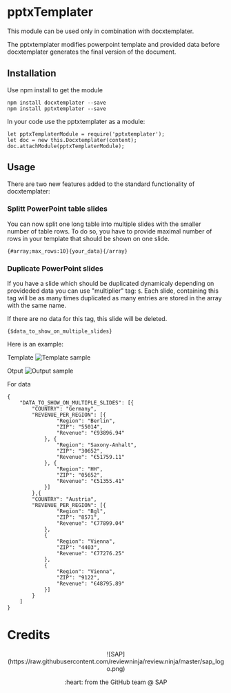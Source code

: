# pptxTemplater

This module can be used only in combination with docxtemplater.

The pptxtemplater modifies powerpoint template and provided data before docxtemplater generates the final version of the document.

## Installation
Use npm install to get the module
```
npm install docxtemplater --save
npm install pptxtemplater --save
```

In your code use the pptxtemplater as a module:
```
let pptxTemplaterModule = require('pptxtemplater');
let doc = new this.Docxtemplater(content);
doc.attachModule(pptxTemplaterModule);
```


## Usage

There are two new features added to the standard functionality of docxtemplater:

### Splitt PowerPoint table slides
You can now split one long table into multiple slides with the smaller number of table rows. To do so, you have to provide maximal number of rows in your template that should be shown on one slide.

    {#array;max_rows:10}{your_data}{/array}


### Duplicate PowerPoint slides
If you have a slide which should be duplicated dynamicaly depending on provideded data you can use "multiplier" tag: `$`. Each slide, containing this tag will be as many times duplicated as many entries are stored in the array with the same name.

If there are no data for this tag, this slide will be deleted.

    {$data_to_show_on_multiple_slides}

Here is an example:

Template
![Template sample](https://github.wdf.sap.corp/raw/rapid-release/pptxtemplater/master/img/sample_template.png)

Otput
![Output sample](https://github.wdf.sap.corp/raw/rapid-release/pptxtemplater/master/img/sample_output.png)

For data
```
{
    "DATA_TO_SHOW_ON_MULTIPLE_SLIDES": [{
        "COUNTRY": "Germany",
        "REVENUE_PER_REGION": [{
                "Region": "Berlin",
                "ZIP": "55014",
                "Revenue": "€93896.94"
            }, {
                "Region": "Saxony-Anhalt",
                "ZIP": "30652",
                "Revenue": "€51759.11"
            }, {
                "Region": "HH",
                "ZIP": "05652",
                "Revenue": "€51355.41"
            }]
        },{
        "COUNTRY": "Austria",
        "REVENUE_PER_REGION": [{
                "Region": "Bgl",
                "ZIP": "8571",
                "Revenue": "€77899.04"
            },
            {
                "Region": "Vienna",
                "ZIP": "4403",
                "Revenue": "€77276.25"
            },
            {
                "Region": "Vienna",
                "ZIP": "9122",
                "Revenue": "€48795.89"
            }]
        }
    ]
}
```

Credits
=======

<p align="center">
![SAP](https://raw.githubusercontent.com/reviewninja/review.ninja/master/sap_logo.png)
<p align="center">
:heart: from the GitHub team @ SAP

